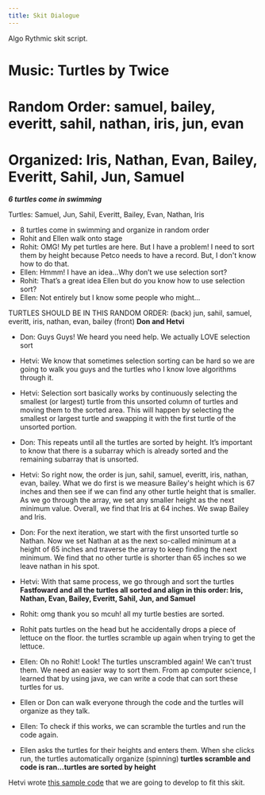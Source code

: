 ```yaml
---
title: Skit Dialogue
---
```

Algo Rythmic skit script.

# Music: Turtles by Twice
# Random Order: samuel, bailey, everitt, sahil, nathan, iris, jun, evan
# Organized: Iris, Nathan, Evan, Bailey, Everitt, Sahil, Jun, Samuel 
***6 turtles come in swimming***

Turtles: Samuel, Jun, Sahil, Everitt, Bailey, Evan, Nathan, Iris 

- 8 turtles come in swimming and organize in random order
- Rohit and Ellen walk onto stage
- Rohit: OMG! My pet turtles are here. But I have a problem! I need to sort them by height because Petco needs to have a record. But, I don't know how to do that.
- Ellen: Hmmm! I have an idea…Why don’t we use selection sort?
- Rohit: That’s a great idea Ellen but do you know how to use selection sort?
- Ellen: Not entirely but I know some people who might...

TURTLES SHOULD BE IN THIS RANDOM ORDER: (back) jun, sahil, samuel, everitt, iris, nathan, evan, bailey (front)
**Don and Hetvi**
 
- Don: Guys Guys! We heard you need help. We actually LOVE selection sort
- Hetvi: We know that sometimes selection sorting can be hard so we are going to walk you guys and the turtles who I know love algorithms through it.
- Hetvi: Selection sort basically works by continuously selecting the smallest (or largest) turtle from this unsorted column of turtles and moving them to the sorted area. This will happen by selecting the smallest or largest turtle and swapping it with the first turtle of the unsorted portion. 
- Don: This repeats until all the turtles are sorted by height. It’s important to know that there is a subarray which is already sorted and the remaining subarray that is unsorted.
- Hetvi: So right now, the order is jun, sahil, samuel, everitt, iris, nathan, evan, bailey. What we do first is we measure Bailey's height which is 67 inches and then see if we can find any other turtle height that is smaller. As we go through the array, we set any smaller height as the next minimum value. Overall, we find that Iris at 64 inches. We swap Bailey and Iris.
- Don: For the next iteration, we start with the first unsorted turtle so Nathan.  Now we set Nathan at  as the next so-called minimum at a height of 65 inches and traverse the array to keep finding the next minimum. We find that no other turtle is shorter than 65 inches so we leave nathan in his spot. 
- Hetvi: With that same process, we go through and sort the turtles
**Fastfoward and all the turtles all sorted and align in this order: Iris, Nathan, Evan, Bailey, Everitt, Sahil, Jun, and Samuel**

- Rohit: omg thank you so mcuh! all my turtle besties are sorted. 
- Rohit pats turtles on the head but he accidentally drops a piece of lettuce on the floor. the turtles scramble up again when trying to get the lettuce. 
- Ellen: Oh no Rohit! Look! The turtles unscrambled again! We can't trust them. We need an easier way to sort them. From ap computer science, I learned that by using java, we can write a code that can sort these turtles for us.
- Ellen or Don can walk everyone through the code and the turtles will organize as they talk. 
- Ellen: To check if this works, we can scramble the turtles and run the code again.
- Ellen asks the turtles for their heights and enters them. When she clicks run, the turtles automatically organize (spinning)
**turtles scramble and code is ran...turtles are sorted by height**

Hetvi wrote [this sample code](https://hetvit27.github.io/hetvitrivedi/collegeboard/2023/03/09/TurtlesSkit.html) that we are going to develop to fit this skit.

